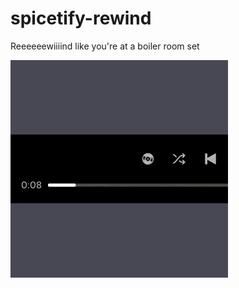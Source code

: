 # spicetify-rewind
Reeeeeewiiiind like you're at a boiler room set

![Spotify control player with a new record vnyl button near the back button](./preview.gif)
